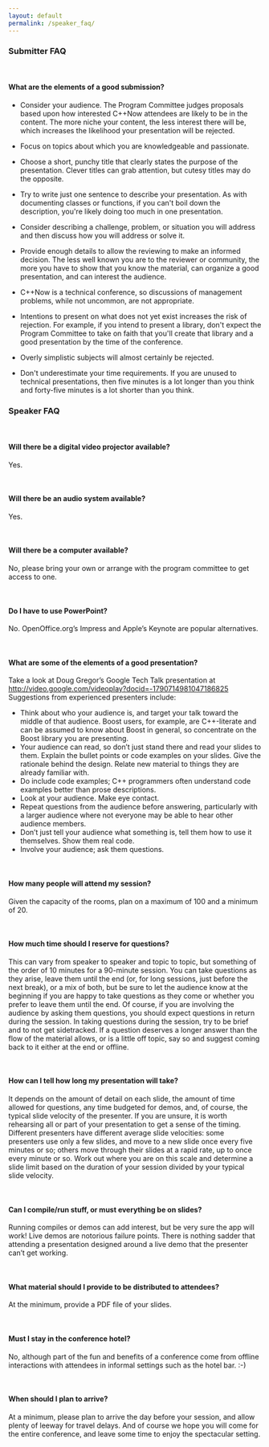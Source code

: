 ```yaml
---
layout: default
permalink: /speaker_faq/
---
```


### Submitter FAQ

<br />

#### What are the elements of a good submission?

* Consider your audience. The Program Committee judges proposals based upon how interested C++Now attendees are likely to be in the content. The more niche your content, the less interest there will be, which increases the likelihood your presentation will be rejected.

* Focus on topics about which you are knowledgeable and passionate.

* Choose a short, punchy title that clearly states the purpose of the presentation. Clever titles can grab attention, but cutesy titles may do the opposite.

* Try to write just one sentence to describe your presentation. As with documenting classes or functions, if you can't boil down the description, you're likely doing too much in one presentation.

* Consider describing a challenge, problem, or situation you will address and then discuss how you will address or solve it.

* Provide enough details to allow the reviewing to make an informed decision. The less well known you are to the reviewer or community, the more you have to show that you know the material, can organize a good presentation, and can interest the audience.

* C++Now is a technical conference, so discussions of management problems, while not uncommon, are not appropriate.

* Intentions to present on what does not yet exist increases the risk of rejection. For example, if you intend to present a library, don't expect the Program Committee to take on faith that you'll create that library and a good presentation by the time of the conference.

* Overly simplistic subjects will almost certainly be rejected.

* Don't underestimate your time requirements. If you are unused to technical presentations, then five minutes is a lot longer than you think and forty-five minutes is a lot shorter than you think.

### Speaker FAQ

<br />

#### Will there be a digital video projector available?
Yes.  

<br />

#### Will there be an audio system available?
Yes.

<br />
  

#### Will there be a computer available?
No, please bring your own or arrange with the program committee to get access to one.

<br />

#### Do I have to use PowerPoint?
No. OpenOffice.org’s Impress and Apple’s Keynote are popular alternatives.

<br />

#### What are some of the elements of a good presentation?
Take a look at Doug Gregor’s Google Tech Talk presentation at http://video.google.com/videoplay?docid=-1790714981047186825
Suggestions from experienced presenters include:

* Think about who your audience is, and target your talk toward the middle of that audience. Boost users, for example, are C++-literate and can be assumed to know about Boost in general, so concentrate on the Boost library you are presenting.
* Your audience can read, so don’t just stand there and read your slides to them. Explain the bullet points or code examples on your slides. Give the rationale behind the design. Relate new material to things they are already familiar with.
* Do include code examples; C++ programmers often understand code examples better than prose descriptions.
* Look at your audience. Make eye contact.
* Repeat questions from the audience before answering, particularly with a larger audience where not everyone may be able to hear other audience members.
* Don’t just tell your audience what something is, tell them how to use it themselves. Show them real code.
* Involve your audience; ask them questions.

<br />

#### How many people will attend my session?
Given the capacity of the rooms, plan on a maximum of 100 and a minimum of 20.

<br />

#### How much time should I reserve for questions?
This can vary from speaker to speaker and topic to topic, but something of the order of 10 minutes for a 90-minute session. You can take questions as they arise, leave them until the end (or, for long sessions, just before the next break), or a mix of both, but be sure to let the audience know at the beginning if you are happy to take questions as they come or whether you prefer to leave them until the end. Of course, if you are involving the audience by asking them questions, you should expect questions in return during the session. In taking questions during the session, try to be brief and to not get sidetracked. If a question deserves a longer answer than the flow of the material allows, or is a little off topic, say so and suggest coming back to it either at the end or offline.

<br />

#### How can I tell how long my presentation will take?
It depends on the amount of detail on each slide, the amount of time allowed for questions, any time budgeted for demos, and, of course, the typical slide velocity of the presenter. If you are unsure, it is worth rehearsing all or part of your presentation to get a sense of the timing. Different presenters have different average slide velocities: some presenters use only a few slides, and move to a new slide once every five minutes or so; others move through their slides at a rapid rate, up to once every minute or so. Work out where you are on this scale and determine a slide limit based on the duration of your session divided by your typical slide velocity.

<br />

#### Can I compile/run stuff, or must everything be on slides?
Running compiles or demos can add interest, but be very sure the app will work! Live demos are notorious failure points. There is nothing sadder that attending a presentation designed around a live demo that the presenter can’t get working.

<br />

#### What material should I provide to be distributed to attendees?
At the minimum, provide a PDF file of your slides.

<br />

#### Must I stay in the conference hotel?
No, although part of the fun and benefits of a conference come from offline interactions with attendees in informal settings such as the hotel bar. :-)

<br />

#### When should I plan to arrive?
At a minimum, please plan to arrive the day before your session, and allow plenty of leeway for travel delays. And of course we hope you will come for the entire conference, and leave some time to enjoy the spectacular setting.
